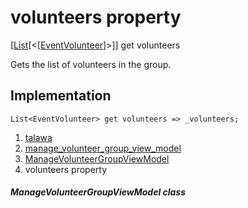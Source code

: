 
<div>

# volunteers property

</div>



[[List](https://api.flutter.dev/flutter/dart-core/List-class.html)[\<[[EventVolunteer](../../models_events_event_volunteer/EventVolunteer-class.md)]\>]]
get volunteers



Gets the list of volunteers in the group.



## Implementation

``` language-dart
List<EventVolunteer> get volunteers => _volunteers;
```








1.  [talawa](../../index.md)
2.  [manage_volunteer_group_view_model](../../view_model_after_auth_view_models_event_view_models_manage_volunteer_group_view_model/)
3.  [ManageVolunteerGroupViewModel](../../view_model_after_auth_view_models_event_view_models_manage_volunteer_group_view_model/ManageVolunteerGroupViewModel-class.md)
4.  volunteers property

##### ManageVolunteerGroupViewModel class







